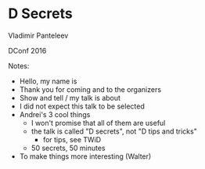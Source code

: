 # D Secrets

Vladimir Panteleev

DConf 2016











Notes:

- Hello, my name is
- Thank you for coming and to the organizers
- Show and tell / my talk is about
- I did not expect this talk to be selected
- Andrei's 3 cool things
  - I won't promise that all of them are useful
  - the talk is called "D secrets", not "D tips and tricks"
    - for tips, see TWiD
  - 50 secrets, 50 minutes
- To make things more interesting (Walter)

